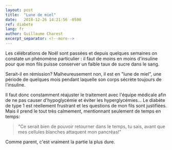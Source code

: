 ```yaml
---
layout: post
title:  "Lune de miel"
date:   2018-12-26 14:21:56 -0500
ref: diabete
lang: fr
author: Guillaume Charest
excerpt_separator: <!--more-->
---
```

Les célébrations de Noël sont passées et depuis quelques semaines on constate un phénomène particulier : il faut de moins en moins d'insuline pour que mon fils puisse conserver un faible taux de sucre dans le sang.

Serait-il en rémission? Malheureusement non, il est en "lune de miel", une période de quelques mois pendant laquelle son corps sécrète toujours de l'insuline.

Il faut donc constamment réajuster le traitement avec l'équipe médicale afin de ne pas causer d'hypoglycémie et éviter les hyperglycémies... Le diabète de type 1 est réellement frustrant et les questions de mon fils sont justifiées. Mais il prend le tout très calmement, mentionnant seulement de temps en temps:

> "Ce serait bien de pouvoir retourner dans le temps, tu sais, avant que mes cellules blanches attaquent mon pancréas!"

Comme parent, c'est vraiment la partie la plus dure.
